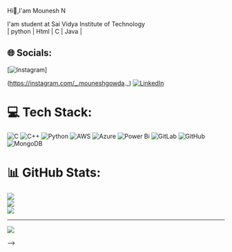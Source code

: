 Hi👋,I'am Mounesh N 

I'am student at Sai Vidya Institute of Technology  
| python | Html | C | Java |


## 🌐 Socials:
[![Instagram](https://img.shields.io/badge/Instagram-%23E4405F.svg?logo=Instagram&logoColor=white)]

(https://instagram.com/_.mouneshgowda._) [![LinkedIn](https://img.shields.io/badge/LinkedIn-%230077B5.svg?logo=linkedin&logoColor=white)](https://www.linkedin.com/in/mounesh-n-523397376/)

# 💻 Tech Stack:
![C](https://img.shields.io/badge/c-%2300599C.svg?style=flat-square&logo=c&logoColor=white) ![C++](https://img.shields.io/badge/c++-%2300599C.svg?style=flat-square&logo=c%2B%2B&logoColor=white) ![Python](https://img.shields.io/badge/python-3670A0?style=flat-square&logo=python&logoColor=ffdd54) ![AWS](https://img.shields.io/badge/AWS-%23FF9900.svg?style=flat-square&logo=amazon-aws&logoColor=white) ![Azure](https://img.shields.io/badge/azure-%230072C6.svg?style=flat-square&logo=microsoftazure&logoColor=white) ![Power Bi](https://img.shields.io/badge/power_bi-F2C811?style=flat-square&logo=powerbi&logoColor=black) ![GitLab](https://img.shields.io/badge/gitlab-%23181717.svg?style=flat-square&logo=gitlab&logoColor=white) ![GitHub](https://img.shields.io/badge/github-%23121011.svg?style=flat-square&logo=github&logoColor=white) ![MongoDB](https://img.shields.io/badge/MongoDB-%234ea94b.svg?style=flat-square&logo=mongodb&logoColor=white)
# 📊 GitHub Stats:
![](https://github-readme-stats.vercel.app/api?username=Mouneshgowdan&theme=vue-dark&hide_border=false&include_all_commits=true&count_private=true)<br/>
![](https://nirzak-streak-stats.vercel.app/?user=Mouneshgowdan&theme=vue-dark&hide_border=false)<br/>
![](https://github-readme-stats.vercel.app/api/top-langs/?username=Mouneshgowdan&theme=vue-dark&hide_border=false&include_all_commits=true&count_private=true&layout=compact)

---
[![](https://visitcount.itsvg.in/api?id=Mouneshgowdan&icon=0&color=0)](https://visitcount.itsvg.in)

<!-- Proudly created with GPRM ( https://gprm.itsvg.in ) -->
-->
